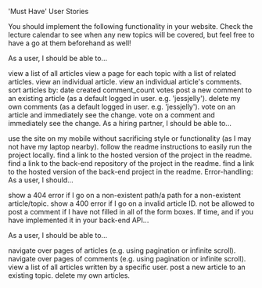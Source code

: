'Must Have' User Stories

You should implement the following functionality in your website. Check the lecture calendar to see when any new topics will be covered, but feel free to have a go at them beforehand as well!

As a user, I should be able to...

view a list of all articles
view a page for each topic with a list of related articles.
view an individual article.
view an individual article's comments.
sort articles by:
date created
comment_count
votes
post a new comment to an existing article (as a default logged in user. e.g. 'jessjelly').
delete my own comments (as a default logged in user. e.g. 'jessjelly').
vote on an article and immediately see the change.
vote on a comment and immediately see the change.
As a hiring partner, I should be able to...

use the site on my mobile without sacrificing style or functionality (as I may not have my laptop nearby).
follow the readme instructions to easily run the project locally.
find a link to the hosted version of the project in the readme.
find a link to the back-end repository of the project in the readme.
find a link to the hosted version of the back-end project in the readme.
Error-handling: As a user, I should...

show a 404 error if I go on a non-existent path/a path for a non-existent article/topic.
show a 400 error if I go on a invalid article ID.
not be allowed to post a comment if I have not filled in all of the form boxes.
If time, and if you have implemented it in your back-end API...

As a user, I should be able to...

navigate over pages of articles (e.g. using pagination or infinite scroll).
navigate over pages of comments (e.g. using pagination or infinite scroll).
view a list of all articles written by a specific user.
post a new article to an existing topic.
delete my own articles.
